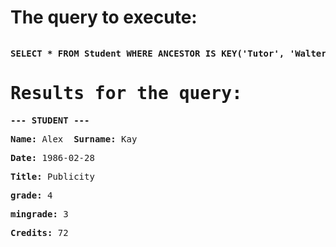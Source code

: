 <html><body><h1>The query to execute:</h1><pre><p><b>SELECT * FROM Student WHERE ANCESTOR IS KEY('Tutor', 'Walter') AND credits <= 85 AND credits > 60</b><h1>Results for the query:</h1><p><b>--- STUDENT ---</b><p><b>Name:</b> Alex  <b>Surname:</b> Kay </p><p><b>Date:</b> 1986-02-28 </p><p><b>Title:</b> Publicity </p><p><b>grade:</b> 4 </p><p><b>mingrade:</b> 3 </p><p><b>Credits:</b> 72 </p></pre></body></html>
